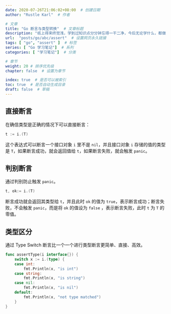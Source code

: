 ```yaml
---
date: 2020-07-26T21:06:02+08:00  # 创建日期
author: "Rustle Karl"  # 作者

# 文章
title: "Go 断言与类型转换"  # 文章标题
description: "纸上得来终觉浅，学到过知识点分分钟忘得一干二净，今后无论学什么，都做好笔记吧。"
url:  "posts/go/abc/assert"  # 设置网页永久链接
tags: [ "go", "assert" ]  # 标签
series: [ "Go 学习笔记"]  # 系列
categories: [ "学习笔记"]  # 分类

# 章节
weight: 20 # 排序优先级
chapter: false  # 设置为章节

index: true  # 是否可以被索引
toc: true  # 是否自动生成目录
draft: false  # 草稿
---
```


## 直接断言

在确信类型是正确的情况下可以直接断言：

```go
t := i.(T)
```

这个表达式可以断言一个接口对象 `i` 里不是 `nil`，并且接口对象 `i` 存储的值的类型是 `T`，如果断言成功，就会返回值给 `t`，如果断言失败，就会触发 `panic`。

## 判别断言

通过判别防止触发 `panic`。

```go
t, ok:= i.(T)
```

断言成功就会返回其类型给 `t`，并且此时 `ok` 的值为 `true`，表示断言成功；断言失败，不会触发 `panic`，而是将 `ok` 的值设为 `false` ，表示断言失败，此时 `t` 为 `T` 的零值。

## 类型区分

通过 Type Switch 断言比一个一个进行类型断言更简单、直接、高效。

```go
func assertType(i interface{}) {
    switch x := i.(type) {
    case int:
        fmt.Println(x, "is int")
    case string:
        fmt.Println(x, "is string")
    case nil:
        fmt.Println(x, "is nil")
    default:
        fmt.Println(x, "not type matched")
    }
}
```
